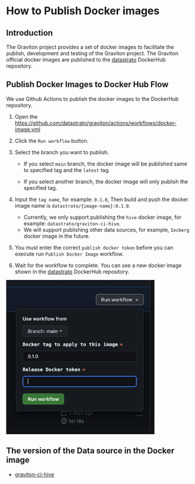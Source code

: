 <!--
  Copyright 2023 Datastrato.
  This software is licensed under the Apache License version 2.
-->
# How to Publish Docker images

## Introduction
The Graviton project provides a set of docker images to facilitate the publish, development and testing of the Graviton project.
The Graviton official docker images are published to the [datastrato](https://hub.docker.com/u/datastrato) DockerHub repository.

## Publish Docker Images to Docker Hub Flow

We use Github Actions to publish the docker images to the DockerHub repository.
1. Open the https://github.com/datastrato/graviton/actions/workflows/docker-image.yml
2. Click the `Run workflow` button.
3. Select the branch you want to publish.

   + If you select `main` branch, the docker image will be published same to specified tag and the `latest` tag.

   + If you select another branch, the docker image will only publish the specified tag.

4. Input the `tag name`, for example: `0.1.0`, Then build and push the docker image name is `datastrato/{image-name}:0.1.0`.

   + Currently, we only support publishing the `hive` docker image, for example: `datastrato/graviton-ci-hive`.
   + We will support publishing other data sources, for example, `Iecberg` docker image in the future.

5. You must enter the correct `publish docker token` before you can execute run `Publish Docker Image` workflow.
6. Wait for the workflow to complete. You can see a new docker image shown in the [datastrato](https://hub.docker.com/u/datastrato) DockerHub repository.

[<img src="assets/publish-docker-image.png" width="400"/>](assets/publish-docker-image.png)

## The version of the Data source in the Docker image
- [graviton-ci-hive](../dev/docker/hive/README.md)